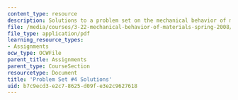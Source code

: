 ```yaml
---
content_type: resource
description: Solutions to a problem set on the mechanical behavior of materials.
file: /media/courses/3-22-mechanical-behavior-of-materials-spring-2008/b7c9ecd3e2c78625d09fe3e2c9627618_sol4.pdf
file_type: application/pdf
learning_resource_types:
- Assignments
ocw_type: OCWFile
parent_title: Assignments
parent_type: CourseSection
resourcetype: Document
title: 'Problem Set #4 Solutions'
uid: b7c9ecd3-e2c7-8625-d09f-e3e2c9627618
---
```

